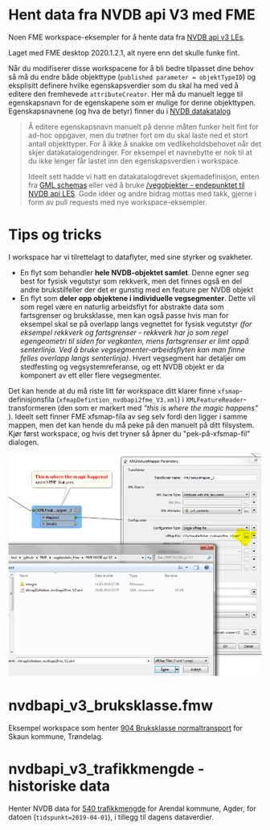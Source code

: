 Hent data fra NVDB api V3 med FME
===============
Noen FME workspace-eksempler for å hente data fra [NVDB api v3 LEs](https://nvdbapiles-v3.atlas.vegvesen.no/dokumentasjon/). 

Laget med FME desktop 2020.1.2.1, alt nyere enn det skulle funke fint. 

Når du modifiserer disse workspacene for å bli bedre tilpasset dine behov så må du endre både objekttype (`published parameter = objektTypeID`) og eksplisitt definere hvilke egenskapsverdier som du skal ha med ved å editere den fremhevede `attributeCreator`. Her må du manuelt legge til egenskapsnavn for de egenskapene som er mulige for denne objekttypen. Egenskapsnavnene (og hva de betyr) finner du i [NVDB datakatalog](https://datakatalogen.vegdata.no/)

> Å editere egenskapsnavn manuelt på denne måten funker helt fint for ad-hoc oppgaver, men du trøtner fort om du skal laste ned et stort antall objekttyper. 
> For å ikke å snakke om vedlikeholdsbehovet når det skjer datakatalogendringer. For eksempel et navnebytte er nok til at du ikke lenger får lastet inn den 
> egenskapsverdien i workspace. 
> 
> Ideelt sett hadde vi hatt en datakatalogdrevet skjemadefinisjon, enten fra [GML schemas](https://github.com/vegvesen/NVDB-Datakatalogen/tree/master/GML) 
> eller ved å bruke [/vegobjekter - endepunktet til NVDB api LES](https://nvdbapiles-v3.atlas.vegvesen.no/dokumentasjon/openapi/#/Datakatalog/get_vegobjekttyper). 
> Gode idéer og andre bidrag mottas med takk, gjerne i form av pull requests med nye workspace-eksempler.  

# Tips og tricks 

I workspace har vi tilrettelagt to dataflyter, med sine styrker og svakheter. 
  * En flyt som behandler **hele NVDB-objektet samlet**. Denne egner seg best for fysisk vegutstyr som rekkverk, men det finnes også en del andre brukstilfeller der det er gunstig med en feature per NVDB objekt
  * En flyt som **deler opp objektene i individuelle vegsegmenter**. Dette vil som regel være en naturlig arbeidsflyt for abstrakte data som fartsgrenser og bruksklasse, men kan også passe hvis man for eksempel skal se på overlapp langs vegnettet for fysisk vegutstyr _(for eksempel rekkverk og fartsgrenser - rekkverk har jo som regel egengeometri til siden for vegkanten, mens fartsgrenser er limt oppå senterlinja. Ved å bruke vegsegmenter-arbeidsflyten kan man finne felles overlapp langs senterlinja)_. Hvert vegsegment har detaljer om stedfesting og vegsystemreferanse, og ett NVDB objekt er da komponert av ett eller flere vegsegmenter. 

Det kan hende at du må riste litt før workspace ditt klarer finne `xfsmap`-definisjonsfila (`xfmapDefintion_nvdbapi2fme_V3.xml`) i  `XMLFeatureReader`-transformeren 
(den som er markert med _"this is where the magic happens"_  ). 
Ideelt sett finner FME xfsmap-fila av seg selv fordi den ligger i samme mappen, men det kan hende du må peke på den manuelt på ditt filsystem. 
Kjør først workspace, og hvis det tryner så åpner du   "pek-på-xfsmap-fil" dialogen.

![Locate xfmapfile in XML Feature M](/images/locate_xfmapfile.PNG)
 

# nvdbapi_v3_bruksklasse.fmw

Eksempel workspace som henter  [904 Bruksklasse normaltransport](https://datakatalogen.vegdata.no/904-Bruksklasse,%20normaltransport) for Skaun kommune, Trøndelag. 

# nvdbapi_v3_trafikkmengde - historiske data

Henter NVDB data for  [540 trafikkmengde](https://datakatalogen.vegdata.no/540-Trafikkmengde) for Arendal kommune, Agder, for datoen  (`tidspunkt=2019-04-01`), i tillegg til dagens dataverdier. 

